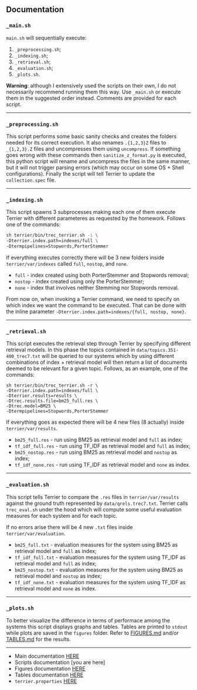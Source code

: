 ## Documentation


### `_main.sh`
`main.sh` will sequentially execute:

1. `_preprocessing.sh`;
1. `_indexing.sh`;
1. `_retrieval.sh`;
1. `_evaluation.sh`;
1. `_plots.sh`.

**Warning**: although I extensively used the scripts on their own, I do not necessarily recommend running them this way. Use `_main.sh` or execute them in the suggested order instead. Comments are provided for each script.
___

### `_preprocessing.sh`
This script performs some basic sanity checks and creates the folders needed for its correct execution. It also renames `.{1,2,3}Z` files to `_{1,2,3}.Z` files and uncompresses them  using `uncompress`. If something goes wrong with these commands then `sanitize_z_format.py` is executed, this python script will rename and uncompress the files in the same manner, but it will not trigger parsing errors (which may occur on some OS + Shell configurations). Finally the script will tell Terrier to update the `collection.spec` file.

___

### `_indexing.sh`
This script spawns 3 subprocesses making each one of them execute Terrier with different parameteres as requested by the homework. Follows one of the commands:
```bash
sh terrier/bin/trec_terrier.sh -i \
-Dterrier.index.path=indexes/full \
-Dtermpipelines=Stopwords,PorterStemmer  
```
If everything executes correctly there will be 3 new folders inside `terrier/var/indexes` called `full`, `nostop`, and `none`. 

- `full` - index created using both PorterStemmer and Stopwords removal;
- `nostop` - index created using only the PorterStemmer;
- `none` - index that involves neither Stemming nor Stopwords removal.

From now on, when invoking a Terrier command, we need to specify on which index we want the command to be executed. That can be done with the inline parameter `-Dterrier.index.path=indexes/{full, nostop, none}`.
___

### `_retrieval.sh`
This script executes the retrieval step through Terrier by specifying different retrieval models. In this phase the topics contained in `data/topics.351-400_trec7.txt` will be queried to our systems which by using different combinations of index + retrieval model will then return a list of documents deemed to be relevant for a given topic. Follows, as an example, one of the commands:

```
sh terrier/bin/trec_terrier.sh -r \
-Dterrier.index.path=indexes/full \
-Dterrier.results=results \
-Dtrec.results.file=bm25_full.res \
-Dtrec.model=BM25 \
-Dtermpipelines=Stopwords,PorterStemmer
```
If everything goes as expected there will be 4 new files (8 actually) inside `terrier/var/results`.

- `bm25_full.res` - run using BM25 as retrieval model and `full` as index;
- `tf_idf_full.res` - run using TF_IDF as retrieval model and `full` as index;
- `bm25_nostop.res` - run using BM25 as retrieval model and `nostop` as index;
- `tf_idf_none.res` - run using TF_IDF as retrieval model and `none` as index.

___

### `_evaluation.sh` 
This script tells Terrier to compare the `.res` files in `terrier/var/results` against the ground truth represented by `data/qrels.trec7.txt`. Terrier calls `trec_eval.sh` under the hood which will compute some useful evaluation measures for each system and for each topic. 

If no errors arise there will be 4 new `.txt` files inside `terrier/var/evaluation`.
- `bm25_full.txt` - evaluation measures for the system using BM25 as retrieval model and `full` as index;
- `tf_idf_full.txt` - evaluation measures for the system using TF_IDF as retrieval model and `full` as index;
- `bm25_nostop.txt` - evaluation measures for the system using BM25 as retrieval model and `nostop` as index;
- `tf_idf_none.txt` - evaluation measures for the system using TF_IDF as retrieval model and `none` as index.

___

### `_plots.sh`

To better visualize the difference in terms of performace among the systems this script displays graphs and tables.
Tables are printed to `stdout` while plots are saved in the `figures` folder. Refer to [FIGURES.md](FIGURES.md) and/or [TABLES.md](TABLES.md) for the results.
___
- Main documentation [HERE](../README.md)
- Scripts documentation [you are here]
- Figures documentation [HERE](FIGURES.md)
- Tables documentation [HERE](TABLES.md)
- `terrier.properties` [HERE](../terrier.properties)
